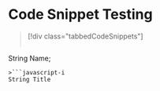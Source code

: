 # Code Snippet Testing

> [!div class="tabbedCodeSnippets"]
>```cs-i
String Name;
```
>```javascript-i
String Title
```
